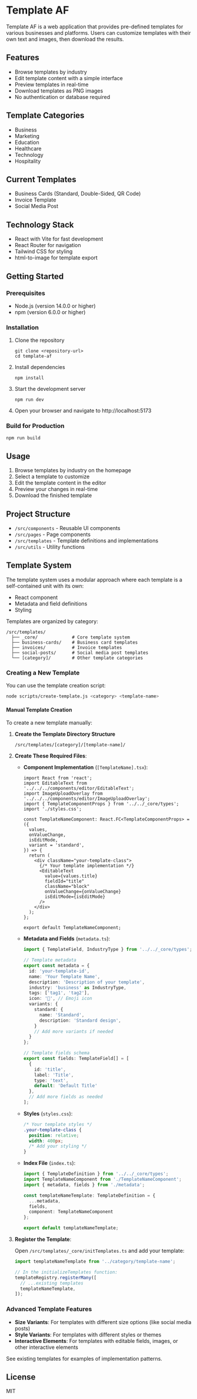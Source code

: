 # Template AF

Template AF is a web application that provides pre-defined templates for various businesses and platforms. Users can customize templates with their own text and images, then download the results.

## Features

- Browse templates by industry
- Edit template content with a simple interface
- Preview templates in real-time
- Download templates as PNG images
- No authentication or database required

## Template Categories

- Business
- Marketing
- Education
- Healthcare
- Technology
- Hospitality

## Current Templates

- Business Cards (Standard, Double-Sided, QR Code)
- Invoice Template
- Social Media Post

## Technology Stack

- React with Vite for fast development
- React Router for navigation
- Tailwind CSS for styling
- html-to-image for template export

## Getting Started

### Prerequisites

- Node.js (version 14.0.0 or higher)
- npm (version 6.0.0 or higher)

### Installation

1. Clone the repository
   ```
   git clone <repository-url>
   cd template-af
   ```

2. Install dependencies
   ```
   npm install
   ```

3. Start the development server
   ```
   npm run dev
   ```

4. Open your browser and navigate to http://localhost:5173

### Build for Production

```
npm run build
```

## Usage

1. Browse templates by industry on the homepage
2. Select a template to customize
3. Edit the template content in the editor
4. Preview your changes in real-time
5. Download the finished template

## Project Structure

- `/src/components` - Reusable UI components
- `/src/pages` - Page components
- `/src/templates` - Template definitions and implementations
- `/src/utils` - Utility functions

## Template System

The template system uses a modular approach where each template is a self-contained unit with its own:
- React component
- Metadata and field definitions
- Styling

Templates are organized by category:
```
/src/templates/
  ├── _core/             # Core template system
  ├── business-cards/    # Business card templates
  ├── invoices/          # Invoice templates
  ├── social-posts/      # Social media post templates
  └── [category]/        # Other template categories
```

### Creating a New Template

You can use the template creation script:

```bash
node scripts/create-template.js <category> <template-name>
```

#### Manual Template Creation

To create a new template manually:

1. **Create the Template Directory Structure**

   ```
   /src/templates/[category]/[template-name]/
   ```

2. **Create These Required Files**:

   - **Component Implementation** (`[TemplateName].tsx`):
     ```tsx
     import React from 'react';
     import EditableText from '../../../components/editor/EditableText';
     import ImageUploadOverlay from '../../../components/editor/ImageUploadOverlay';
     import { TemplateComponentProps } from '../../_core/types';
     import './styles.css';

     const TemplateNameComponent: React.FC<TemplateComponentProps> = ({
       values,
       onValueChange,
       isEditMode,
       variant = 'standard',
     }) => {
       return (
         <div className="your-template-class">
           {/* Your template implementation */}
           <EditableText
             value={values.title}
             fieldId="title"
             className="block"
             onValueChange={onValueChange}
             isEditMode={isEditMode}
           />
         </div>
       );
     };

     export default TemplateNameComponent;
     ```

   - **Metadata and Fields** (`metadata.ts`):
     ```typescript
     import { TemplateField, IndustryType } from '../../_core/types';

     // Template metadata
     export const metadata = {
       id: 'your-template-id',
       name: 'Your Template Name',
       description: 'Description of your template',
       industry: 'business' as IndustryType,
       tags: ['tag1', 'tag2'],
       icon: '📄', // Emoji icon
       variants: {
         standard: {
           name: 'Standard',
           description: 'Standard design',
         }
         // Add more variants if needed
       }
     };

     // Template fields schema
     export const fields: TemplateField[] = [
       { 
         id: 'title', 
         label: 'Title', 
         type: 'text', 
         default: 'Default Title' 
       },
       // Add more fields as needed
     ];
     ```

   - **Styles** (`styles.css`):
     ```css
     /* Your template styles */
     .your-template-class {
       position: relative;
       width: 400px;
       /* Add your styling */
     }
     ```

   - **Index File** (`index.ts`):
     ```typescript
     import { TemplateDefinition } from '../../_core/types';
     import TemplateNameComponent from './TemplateNameComponent';
     import { metadata, fields } from './metadata';

     const templateNameTemplate: TemplateDefinition = {
       ...metadata,
       fields,
       component: TemplateNameComponent
     };

     export default templateNameTemplate;
     ```

3. **Register the Template**:

   Open `/src/templates/_core/initTemplates.ts` and add your template:

   ```typescript
   import templateNameTemplate from '../category/template-name';

   // In the initializeTemplates function:
   templateRegistry.registerMany([
     // ...existing templates
     templateNameTemplate,
   ]);
   ```

### Advanced Template Features

- **Size Variants**: For templates with different size options (like social media posts)
- **Style Variants**: For templates with different styles or themes
- **Interactive Elements**: For templates with editable fields, images, or other interactive elements

See existing templates for examples of implementation patterns.

## License

MIT

